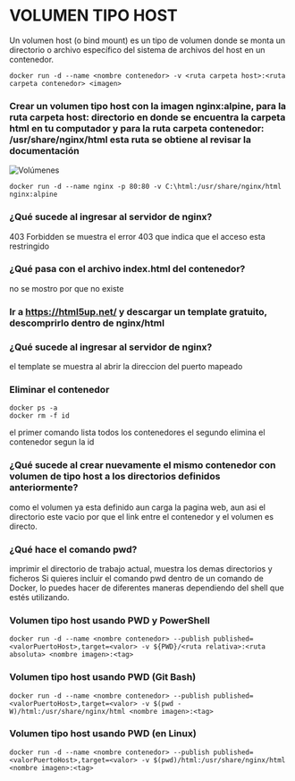 # VOLUMEN TIPO HOST
Un volumen host (o bind mount) es un tipo de volumen donde se monta un directorio o archivo específico del sistema de archivos del host en un contenedor.

```
docker run -d --name <nombre contenedor> -v <ruta carpeta host>:<ruta carpeta contenedor> <imagen> 
```

### Crear un volumen tipo host con la imagen nginx:alpine, para la ruta carpeta host: directorio en donde se encuentra la carpeta html en tu computador y para la ruta carpeta contenedor: /usr/share/nginx/html esta ruta se obtiene al revisar la documentación
![Volúmenes](imagenes/volumen-host.PNG)
```
docker run -d --name nginx -p 80:80 -v C:\html:/usr/share/nginx/html nginx:alpine 
```

### ¿Qué sucede al ingresar al servidor de nginx?
403 Forbidden
se muestra el error 403 que indica que el acceso esta restringido

### ¿Qué pasa con el archivo index.html del contenedor?
no se mostro por que no existe

### Ir a https://html5up.net/ y descargar un template gratuito, descomprirlo dentro de nginx/html
### ¿Qué sucede al ingresar al servidor de nginx?
el template se muestra al abrir la direccion del puerto mapeado

### Eliminar el contenedor
```
docker ps -a
docker rm -f id
```
el primer comando lista todos los contenedores 
el segundo elimina el contenedor segun la id

### ¿Qué sucede al crear nuevamente el mismo contenedor con volumen de tipo host a los directorios definidos anteriormente?
como el volumen ya esta definido aun carga la pagina web, aun asi el directorio este vacio
por que el link entre el contenedor y el volumen es directo.

### ¿Qué hace el comando pwd?
imprimir el directorio de trabajo actual, muestra los demas directorios y ficheros
Si quieres incluir el comando pwd dentro de un comando de Docker, lo puedes hacer de diferentes maneras dependiendo del shell que estés utilizando.


### Volumen tipo host usando PWD y PowerShell
```
docker run -d --name <nombre contenedor> --publish published=<valorPuertoHost>,target=<valor> -v ${PWD}/<ruta relativa>:<ruta absoluta> <nombre imagen>:<tag> 
```

### Volumen tipo host usando PWD (Git Bash)

```
docker run -d --name <nombre contenedor> --publish published=<valorPuertoHost>,target=<valor> -v $(pwd -W)/html:/usr/share/nginx/html <nombre imagen>:<tag> 
```

### Volumen tipo host usando PWD (en Linux)

```
docker run -d --name <nombre contenedor> --publish published=<valorPuertoHost>,target=<valor> -v $(pwd)/html:/usr/share/nginx/html <nombre imagen>:<tag> 
```

